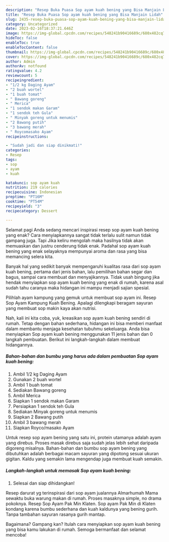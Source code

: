 ```yaml
---
description: "Resep Buka Puasa Sop ayam kuah bening yang Bisa Manjain Lidah"
title: "Resep Buka Puasa Sop ayam kuah bening yang Bisa Manjain Lidah"
slug: 2435-resep-buka-puasa-sop-ayam-kuah-bening-yang-bisa-manjain-lidah
category: Uncategorized
date: 2023-02-16T18:37:21.646Z
image: https://img-global.cpcdn.com/recipes/548241b90416689c/680x482cq70/sop-ayam-kuah-bening-foto-resep-utama.jpg
hideToc: false
enableToc: true
enableTocContent: false
thumbnail: https://img-global.cpcdn.com/recipes/548241b90416689c/680x482cq70/sop-ayam-kuah-bening-foto-resep-utama.jpg
cover: https://img-global.cpcdn.com/recipes/548241b90416689c/680x482cq70/sop-ayam-kuah-bening-foto-resep-utama.jpg
author: Admin
authorAv: notfound
ratingvalue: 4.2
reviewcount: 5
recipeingredient:
- "1/2 kg Daging Ayam"
- "2 buah wortel"
- "1 buah tomat"
- " Bawang goreng"
- " Merica"
- "1 sendok makan Garam"
- "1 sendok teh Gula"
- " Minyak goreng untuk menumis"
- "2 Bawang putih"
- "3 bawang merah"
- " Roycomasako Ayam"
recipeinstructions:

- "Sudah jadi dan siap dinikmati!"
categories:
- Resep
tags:
- sop
- ayam
- kuah

katakunci: sop ayam kuah 
nutrition: 219 calories
recipecuisine: Indonesian
preptime: "PT16M"
cooktime: "PT54M"
recipeyield: "3"
recipecategory: Dessert

---
```



Selamat pagi Anda sedang mencari inspirasi resep sop ayam kuah bening yang enak? Cara menyiapkannya sangat tidak terlalu sulit namun tidak gampang juga. Tapi Jika keliru mengolah maka hasilnya tidak akan memuaskan dan justru cenderung tidak enak. Padahal sop ayam kuah bening yang enak selayaknya mempunyai aroma dan rasa yang bisa memancing selera kita.


Banyak hal yang sedikit banyak mempengaruhi kualitas rasa dari sop ayam kuah bening, pertama dari jenis bahan, lalu pemilihan bahan segar dan bagus, sampai cara membuat dan menyajikannya. Tidak usah bingung jika hendak menyiapkan sop ayam kuah bening yang enak di rumah, karena asal sudah tahu caranya maka hidangan ini mampu menjadi sajian spesial.

Pilihlah ayam kampung yang gemuk untuk membuat sop ayam ini. Resep Sop Ayam Kampung Kuah Bening. Apalagi dilengkapi beragam sayuran yang membuat sop makin kaya akan nutrisi.


Nah, kali ini kita coba, yuk, kreasikan sop ayam kuah bening sendiri di rumah. Tetap dengan bahan sederhana, hidangan ini bisa memberi manfaat dalam membantu menjaga kesehatan tubuhmu sekeluarga. Anda bisa menyiapkan Sop ayam kuah bening menggunakan 11 jenis bahan dan 0 langkah pembuatan. Berikut ini langkah-langkah dalam membuat hidangannya.

<!--inarticleads1-->

##### Bahan-bahan dan bumbu yang harus ada dalam pembuatan Sop ayam kuah bening:

1. Ambil 1/2 kg Daging Ayam
1. Gunakan 2 buah wortel
1. Ambil 1 buah tomat
1. Sediakan  Bawang goreng
1. Ambil  Merica
1. Siapkan 1 sendok makan Garam
1. Persiapkan 1 sendok teh Gula
1. Sediakan  Minyak goreng untuk menumis
1. Siapkan 2 Bawang putih
1. Ambil 3 bawang merah
1. Siapkan  Royco/masako Ayam


Untuk resep sop ayam bening yang satu ini, protein utamanya adalah ayam yang direbus. Proses masak direbus saja sudah jelas lebih sehat daripada digoreng misalnya. Bahan-bahan dan bumbu sop ayam bening yang dibutuhkan adalah berbagai macam sayuran yang dipotong sesuai ukuran gigitan. Kaldu yang semakin lama mengendap juga membuat kuah semakin. 

<!--inarticleads2-->

##### Langkah-langkah untuk memasak Sop ayam kuah bening:


1. Selesai dan siap dihidangkan!

Resep darurat yg terinspirasi dari sop ayam jualannya Almarhumah Mama sewaktu buka warung makan di rumah. Proses masaknya simple, no drama pokoknya. Resep Sop Ayam Pak Min Klaten. Sop ayam Pak Min di Klaten kondang karena bumbu sederhana dan kuah kaldunya yang bening gurih. Tanpa tambahan sayuran rasanya gurih mantap. 

Bagaimana? Gampang kan? Itulah cara menyiapkan sop ayam kuah bening yang bisa kamu lakukan di rumah. Semoga bermanfaat dan selamat mencoba!
